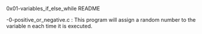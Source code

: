 0x01-variables_if_else_while README

-0-positive_or_negative.c :
	This program will assign a random number to the variable n each time it is executed.
